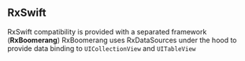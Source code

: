 ## RxSwift

RxSwift compatibility is provided with a separated framework (**RxBoomerang**)
RxBoomerang uses RxDataSources under the hood to provide data binding to `UICollectionView` and `UITableView`
